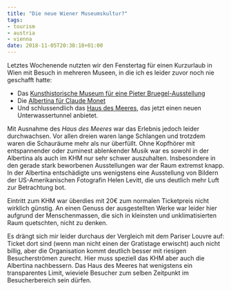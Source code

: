 ```yaml
---
title: "Die neue Wiener Museumskultur?"
tags:
- tourism
- austria
- vienna
date: 2018-11-05T20:38:18+01:00
---
```


Letztes Wochenende nutzten wir den Fenstertag für einen Kurzurlaub in Wien mit Besuch in mehreren Museen, in die ich es leider zuvor noch nie geschafft hatte:

* Das [Kunsthistorische Museum für eine Pieter Bruegel-Ausstellung](https://www.bruegel2018.at) 
* Die [Albertina für Claude Monet](https://www.albertina.at/en/exhibitions/monet/) 
* Und schlussendlich das [Haus des Meeres](https://www.haus-des-meeres.at/), das jetzt einen neuen Unterwassertunnel anbietet.

Mit Ausnahme des *Haus des Meeres* war das Erlebnis jedoch leider durchwachsen. Vor allen dreien waren lange Schlangen und trotzdem waren die Schauräume mehr als nur überfüllt. Ohne Kopfhörer mit entspannender oder zuminest ablenkender Musik war es sowohl in der Albertina als auch im KHM nur sehr schwer auszuhalten. Insbesondere in den gerade stark beworbenen Ausstellungen war der Raum extremst knapp. In der Albertina entschädigte uns wenigstens eine Ausstellung von Bildern der US-Amerikanischen Fotografin Helen Levitt, die uns deutlich mehr Luft zur Betrachtung bot.

Eintritt zum KHM war überdies mit 20€ zum normalen Ticketpreis nicht wirklich günstig. An einen Genuss der ausgestellten Werke war leider hier aufgrund der Menschenmassen, die sich in kleinsten und unklimatisierten Raum quetschten, nicht zu denken.

Es drängt sich mir leider durchaus der Vergleich mit dem Pariser Louvre auf: Ticket dort sind (wenn man nicht einen der Gratistage erwischt) auch nicht billig, aber die Organisation kommt deutlich besser mit riesigen Besucherströmen zurecht. Hier muss speziell das KHM aber auch die Albertina nachbessern. Das Haus des Meeres hat wenigstens ein transparentes Limit, wieviele Besucher zum selben Zeitpunkt im Besucherbereich sein dürfen.